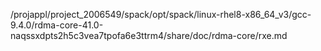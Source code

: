/projappl/project_2006549/spack/opt/spack/linux-rhel8-x86_64_v3/gcc-9.4.0/rdma-core-41.0-naqssxdpts2h5c3vea7tpofa6e3ttrm4/share/doc/rdma-core/rxe.md